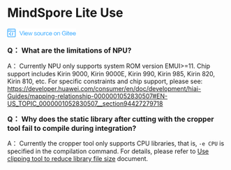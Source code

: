 # MindSpore Lite Use

<a href="https://gitee.com/mindspore/docs/blob/master/docs/faq/source_en/mindspore_lite.md" target="_blank"><img src="./_static/logo_source.png"></a>

<font size=3>**Q： What are the limitations of NPU?**</font>

A： Currently NPU only supports system ROM version EMUI>=11. Chip support includes Kirin 9000, Kirin 9000E, Kirin 990, Kirin 985, Kirin 820, Kirin 810, etc. For specific constraints and chip support, please see: <https://developer.huawei.com/consumer/en/doc/development/hiai-Guides/mapping-relationship-0000001052830507#EN-US_TOPIC_0000001052830507__section94427279718>

<font size=3>**Q： Why does the static library after cutting with the cropper tool fail to compile during integration?**</font>

A： Currently the cropper tool only supports CPU libraries, that is, `-e CPU` is specified in the compilation command. For details, please refer to [Use clipping tool to reduce library file size](https://www.mindspore.cn/tutorial/lite/en/master/use/cropper_tool.html) document.
